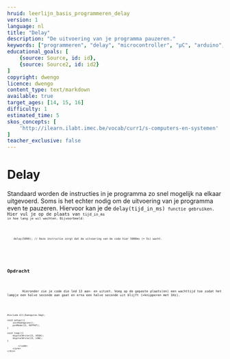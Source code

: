 ```yaml
---
hruid: leerlijn_basis_programmeren_delay
version: 1
language: nl
title: "Delay"
description: "De uitvoering van je programma pauzeren."
keywords: ["programmeren", "delay", "microcontroller", "µC", "arduino", "dwenguino"]
educational_goals: [
    {source: Source, id: id}, 
    {source: Source2, id: id2}
]
copyright: dwengo
licence: dwengo
content_type: text/markdown
available: true
target_ages: [14, 15, 16]
difficulty: 1
estimated_time: 5
skos_concepts: [
    'http://ilearn.ilabt.imec.be/vocab/curr1/s-computers-en-systemen'
]
teacher_exclusive: false
---
```


# Delay

Standaard worden de instructies in je programma zo snel mogelijk na elkaar uitgevoerd. Soms is het echter nodig om de uitvoering van je programma even te pauzeren. Hiervoor kan je de <code class="language-cpp">delay(tijd_in_ms)<code> functie gebruiken. Hier vul je op de plaats van <code class="language-cpp">tijd_in_ms<code> in hoe lang je wil wachten. Bijvoorbeeld:

<pre>
    <code class="lanugage-cpp">
    delay(5000); // Deze instructie zorgt dat de uitvoering van de code hier 5000ms (= 5s) wacht. 
    </code>
</pre>


<div class="dwengo-content assignment">
    <h2 class="title">Opdracht</h2>
    <div class="content">
        Hieronder zie je code die led 13 aan- en uitzet. Voeg op de gepaste plaats(en) een wachttijd toe zodat het lampje een halve seconde aan gaat en erna een halve seconde uit blijft (=knipperen met 1Hz). 
        <pre>
            <code class="language-cpp">

    #include &lt;Dwenguino.h&gt;

    void setup(){
        initDwenguino();
        pinMode(13, OUTPUT);
    }

    void loop(){
        digitalWrite(13, HIGH);
        digitalWrite(13, LOW);
    }

            </code>
        </pre> 
    </div>
</div>
